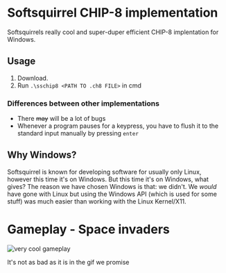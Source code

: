 # Softsquirrel CHIP-8 implementation
Softsquirrels really cool and super-duper efficient CHIP-8 implentation for Windows.

## Usage
1. Download.
2. Run `.\sschip8 <PATH TO .ch8 FILE>` in cmd

### Differences between other implementations
- There ~~may~~ will be a lot of bugs
- Whenever a program pauses for a keypress, you have to flush it to the standard input  manually by pressing `enter`

## Why Windows?
Softsquirrel is known for developing software for usually only Linux, however this time it's on Windows. But this time it's on Windows, what gives? The reason we have chosen Windows is that: we didn't. We *would* have gone with Linux but using the Windows API (which is used for some stuff) was much easier than working with the Linux Kernel/X11.

# Gameplay - Space invaders
<div>

![very cool gameplay](https://media1.giphy.com/media/jehSuym2sNrwl8TrtD/giphy.gif?cid=790b761169405332702e11af7c15b9b5234d7f57dc53d99a&rid=giphy.gif&ct=g)
<p>It's not as bad as it is in the gif we promise</p>
</div>